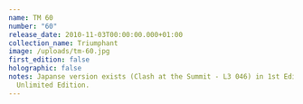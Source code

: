 ```yaml
---
name: TM 60
number: "60"
release_date: 2010-11-03T00:00:00.000+01:00
collection_name: Triumphant
image: /uploads/tm-60.jpg
first_edition: false
holographic: false
notes: Japanse version exists (Clash at the Summit - L3 046) in 1st Edition and
  Unlimited Edition.
---
```

